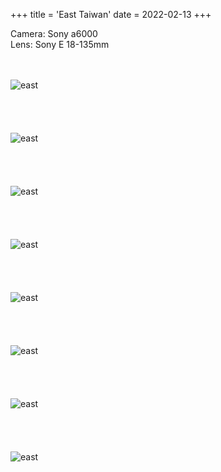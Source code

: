+++
title = 'East Taiwan'
date = 2022-02-13
+++

Camera: Sony a6000\
Lens: Sony E 18-135mm
\
\
<br/>

![east](/images/photography/east/1.JPG)
\
\
\
\
\
![east](/images/photography/east/2.JPG)
\
\
\
\
\
![east](/images/photography/east/3.JPG)
\
\
\
\
\
![east](/images/photography/east/4.JPG)
\
\
\
\
\
![east](/images/photography/east/5.JPG)
\
\
\
\
\
![east](/images/photography/east/6.JPG)
\
\
\
\
\
![east](/images/photography/east/7.JPG)
\
\
\
\
\
![east](/images/photography/east/8.JPG)
